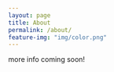 ```yaml
---
layout: page
title: About
permalink: /about/
feature-img: "img/color.png"
---
```


more info coming soon!